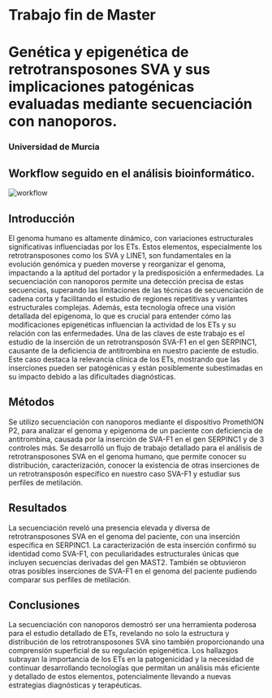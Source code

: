 # Trabajo fin de Master
# Genética y epigenética de retrotransposones SVA y sus implicaciones patogénicas evaluadas mediante secuenciación con nanoporos. 
### Universidad de Murcia 

## Workflow seguido en el análisis bioinformático.
![workflow](https://github.com/evalopezf/Trabajo_fin_de_Master/assets/153935665/3a3ea4fc-6e45-4cac-af12-fcf11906977d)

## Introducción 
El genoma humano es altamente dinámico, con variaciones estructurales significativas influenciadas por los ETs. Estos elementos, especialmente los retrotransposones como los SVA y LINE1, son fundamentales en la evolución genómica y pueden moverse y reorganizar el genoma, impactando a la aptitud del portador y la predisposición a enfermedades. La secuenciación con nanoporos permite una detección precisa de estas secuencias, superando las limitaciones de las técnicas de secuenciación de cadena corta y facilitando el estudio de regiones repetitivas y variantes estructurales complejas. Además, esta tecnología ofrece una visión detallada del epigenoma, lo que es crucial para entender cómo las modificaciones epigenéticas influencian la actividad de los ETs y su relación con las enfermedades.
Una de las claves de este trabajo es el estudio de la inserción de un retrotransposón SVA-F1 en el gen SERPINC1, causante de la deficiencia de antitrombina en nuestro paciente de estudio. Este caso destaca la relevancia clínica de los ETs, mostrando que las inserciones pueden ser patogénicas y están posiblemente subestimadas en su impacto debido a las dificultades diagnósticas. 

## Métodos
Se utilizo secuenciación con nanoporos mediante el dispositivo PromethION P2, para analizar el genoma y epigenoma de un paciente con deficiencia de antitrombina, causada por la inserción de SVA-F1 en el gen SERPINC1 y de 3 controles más. Se desarrolló un flujo de trabajo detallado para el análisis de retrotransposones SVA en el genoma humano, que permite conocer su distribución, caracterización, conocer la existencia de otras inserciones de un retrotransposón específico en nuestro caso SVA-F1 y estudiar sus perfiles de metilación.

## Resultados
La secuenciación reveló una presencia elevada y diversa de retrotransposones SVA en el genoma del paciente, con una inserción específica en SERPINC1. La caracterización de esta inserción confirmó su identidad como SVA-F1, con peculiaridades estructurales únicas que incluyen secuencias derivadas del gen MAST2. También se obtuvieron otras posibles inserciones de SVA-F1 en el genoma del paciente pudiendo comparar sus perfiles de metilación.

## Conclusiones
La secuenciación con nanoporos demostró ser una herramienta poderosa para el estudio detallado de ETs, revelando no solo la estructura y distribución de los retrotransposones SVA sino también proporcionando una comprensión superficial de su regulación epigenética. Los hallazgos subrayan la importancia de los ETs en la patogenicidad y la necesidad de continuar desarrollando tecnologías que permitan un análisis más eficiente y detallado de estos elementos, potencialmente llevando a nuevas estrategias diagnósticas y terapéuticas.
